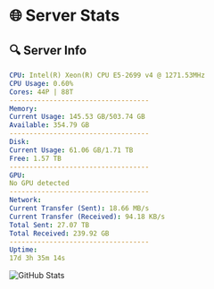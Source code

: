# 🌐 Server Stats
## 🔍 Server Info
```yaml
CPU: Intel(R) Xeon(R) CPU E5-2699 v4 @ 1271.53MHz
CPU Usage: 0.60%
Cores: 44P | 88T
-----------------------------------
Memory:
Current Usage: 145.53 GB/503.74 GB
Available: 354.79 GB
-----------------------------------
Disk:
Current Usage: 61.06 GB/1.71 TB
Free: 1.57 TB
-----------------------------------
GPU:
No GPU detected
-----------------------------------
Network:
Current Transfer (Sent): 18.66 MB/s
Current Transfer (Received): 94.18 KB/s
Total Sent: 27.07 TB
Total Received: 239.92 GB
-----------------------------------
Uptime:
17d 3h 35m 14s
```
![GitHub Stats](https://img.shields.io/badge/Updated-2025-03-25_00:58:03-blue)